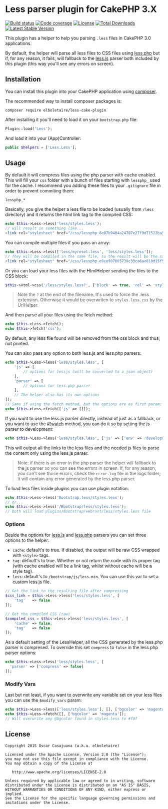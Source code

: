 Less parser plugin for CakePHP 3.X
==================================

[![Build status](https://img.shields.io/travis/elboletaire/less-cake-plugin.svg?style=flat-square)](https://travis-ci.org/elboletaire/less-cake-plugin)
[![Code coverage](https://img.shields.io/coveralls/elboletaire/less-cake-plugin.svg?style=flat-square)](https://coveralls.io/github/elboletaire/less-cake-plugin)
[![License](https://img.shields.io/packagist/l/elboletaire/less-cake-plugin.svg?style=flat-square)](https://github.com/elboletaire/less-cake-plugin/blob/master/LICENSE)
[![Total Downloads](https://img.shields.io/packagist/dt/elboletaire/less-cake-plugin.svg?style=flat-square)](https://packagist.org/packages/elboletaire/less-cake-plugin)
[![Latest Stable Version](https://img.shields.io/packagist/v/elboletaire/less-cake-plugin.svg?style=flat-square)](https://github.com/elboletaire/less-cake-plugin/releases)

This plugin has a helper to help you parsing `.less` files in CakePHP 3.0 applications.

By default, the helper will parse all less files to CSS files using [less.php](https://github.com/oyejorge/less.php) but if, for any reason, it fails, will fallback to the [less.js](http://lesscss.org/#download-options) parser both included by this plugin (this way you'll see any errors on screen).

Installation
------------

You can install this plugin into your CakePHP application using [composer](http://getcomposer.org).

The recommended way to install composer packages is:

```
composer require elboletaire/less-cake-plugin
```

After installing it you'll need to load it on your `bootstrap.php` file:

```php
Plugin::load('Less');
```

And load it into your (App)Controller:

```php
public $helpers = ['Less.Less'];
```

Usage
-----

By default it will compress files using the php parser with cache enabled.
This will fill your `css` folder with a bunch of files starting with `lessphp_`
used for the cache. I recommend you adding these files to your `.gitignore` file
in order to prevent commiting them:

    lessphp_*

Basically, you give the helper a less file to be loaded (usually from `/less`
directory) and it returns the html link tag to the compiled CSS:

```php
echo $this->Less->less('less/styles.less');
// will result in something like...
<link rel="stylesheet" href="/css/lessphp_8e07b9484a24787e27f9d71522ba53443d18bbd2.css" />
```

You can compile multiple files if you pass an array:

```php
echo $this->Less->less(['less/myreset.less', 'less/styles.less']);
// They will be compiled in the same file, so the result will be the same as the previous one
<link rel="stylesheet" href="/css/lessphp_e0ce907005730c33ca6ae810d15f57a4df76d330.css"/>
```

Or you can load your less files with the HtmlHelper sending the files to the
CSS block:

```php
$this->Html->css('/less/styles.less?', ['block' => true, 'rel' => 'stylesheet/less']);
```

> Note the `?` at the end of the filename. It's used to force the .less
extension. Otherwise it would be overwriten to `styles.less.css` by the UrlHelper.

And then parse all your files using the fetch method:

```php
echo $this->Less->fetch();
echo $this->fetch('css');
```

By default, any less file found will be removed from the css block and thus, not
printed.

You can also pass any option to both less.js and less.php parsers:

```php
echo $this->Less->less('less/styles.less', [
    'js' => [
        // options for lessjs (will be converted to a json object)
    ],
    'parser' => [
        // options for less.php parser
    ],
    // The helper also has its own options
]);
// Same if using the fetch method, but the options are as first param:
echo $this->Less->fetch(['js' => []]);
```

If you want to use the less.js parser directly, instead of just as a fallback,
or you want to use the
[#!watch](http://lesscss.org/usage/#using-less-in-the-browser-watch-mode) method,
you can do it so by setting the js parser to development:

```php
echo $this->Less->less('less/styles.less', ['js' => ['env' => 'development']]);
```

This will output all the links to the less files and the needed js files to
parse the content only using the less.js parser.

> Note: if there is an error in the php parser the helper will fallback to
the js parser so you can see the errors in screen. If, for any reason, you can't
see those errors, check the `error.log` file in the logs folder; it will contain
any error generated by the less.php parser.

To load less files inside plugins you can use plugin notation:

```php
echo $this->Less->less('Bootstrap.less/styles.less');
// or...
echo $this->Less->less('/Bootstrap/less/styles.less');
// both will load plugins/Bootstrap/webroot/less/styles.less file
```

### Options

Beside the options for
[less.js](http://lesscss.org/#client-side-usage-browser-options) and
[less.php](https://github.com/oyejorge/less.php#lessphp) parsers you can set
three options to the helper:

+ `cache`: default's to true. If disabled, the output will be raw CSS wrapped
  with `<style>` tags.
+ `tag`: default's to true. Whether or not return the code with its proper tag
  (with cache enabled will be a link tag, whilst without cache will be a style
  tag).
+ `less`: default's to `/bootstrap/js/less.min`. You can use this var to set a
  custom less.js file.

```php
// Get the link to the resulting file after compressing
$css_link = $this->Less->less('less/styles.less', [
    'tag'   => false
]);

// Get the compiled CSS (raw)
$compiled_css = $this->Less->less('less/styles.less', [
    'cache' => false,
    'tag'   => false
]);
```

As a default setting of the LessHelper, all the CSS generated by the less.php
parser is compresed. To override this set `compress` to `false` in the less.php
parser options:

```php
echo $this->Less->less('less/styles.less', [
  'parser' => ['compress' => false]
]);
```

### Modify Vars

Last but not least, if you want to overwrite any variable set on your less files
you can use the `$modify_vars` param:

```php
echo $this->Less->less(['less/styles.less'], [], ['bgcolor' => 'magenta']);
echo $this->Less->fetch([], ['bgcolor' => 'magenta']);
// Will overwrite any @bgcolor found in styles.less to #f0f
```


License
-------

    Copyright 2015 Òscar Casajuana (a.k.a. elboletaire)

    Licensed under the Apache License, Version 2.0 (the "License");
    you may not use this file except in compliance with the License.
    You may obtain a copy of the License at

       http://www.apache.org/licenses/LICENSE-2.0

    Unless required by applicable law or agreed to in writing, software
    distributed under the License is distributed on an "AS IS" BASIS,
    WITHOUT WARRANTIES OR CONDITIONS OF ANY KIND, either express or implied.
    See the License for the specific language governing permissions and
    imitations under the License.
